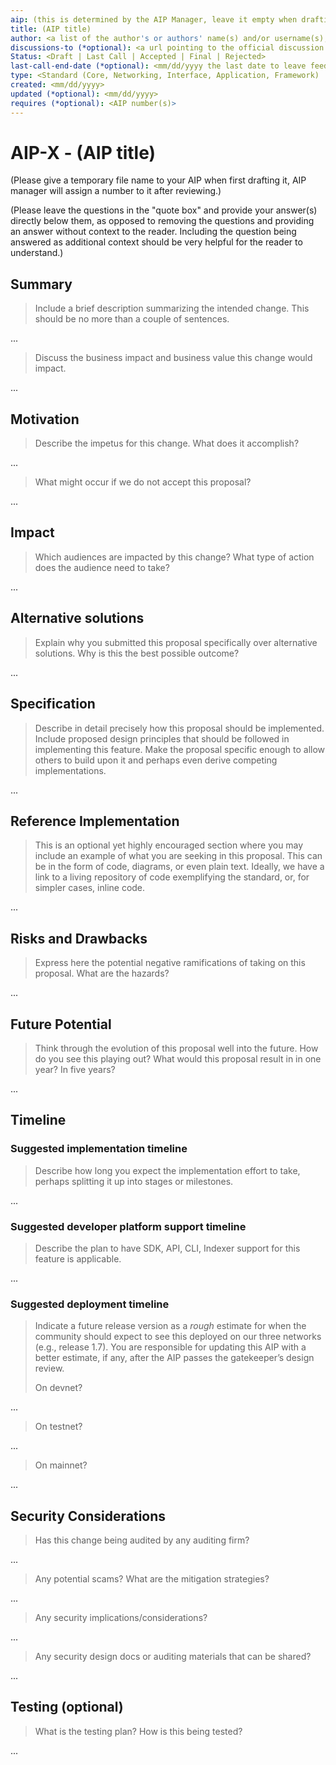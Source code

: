 ```yaml
---
aip: (this is determined by the AIP Manager, leave it empty when drafting)
title: (AIP title)
author: <a list of the author's or authors' name(s) and/or username(s), or name(s) and email(s). Details are below.>
discussions-to (*optional): <a url pointing to the official discussion thread>
Status: <Draft | Last Call | Accepted | Final | Rejected>
last-call-end-date (*optional): <mm/dd/yyyy the last date to leave feedbacks and reviews>
type: <Standard (Core, Networking, Interface, Application, Framework) | Informational | Process>
created: <mm/dd/yyyy>
updated (*optional): <mm/dd/yyyy>
requires (*optional): <AIP number(s)>
---
```


# AIP-X - (AIP title)
  
(Please give a temporary file name to your AIP when first drafting it, AIP manager will assign a number to it after reviewing.)

(Please leave the questions in the "quote box" and provide your answer(s) directly below them, as opposed to removing the questions and providing an answer without context to the reader. Including the question being answered as additional context should be very helpful for the reader to understand.)

## Summary

 > Include a brief description summarizing the intended change. This should be no more than a couple of sentences. 

...

 > Discuss the business impact and business value this change would impact.

...

## Motivation

 > Describe the impetus for this change. What does it accomplish?

...
 
 > What might occur if we do not accept this proposal?

...

## Impact

 > Which audiences are impacted by this change? What type of action does the audience need to take?

...

## Alternative solutions

 > Explain why you submitted this proposal specifically over alternative solutions. Why is this the best possible outcome?

...

## Specification

 > Describe in detail precisely how this proposal should be implemented. Include proposed design principles that should be followed in implementing this feature. Make the proposal specific enough to allow others to build upon it and perhaps even derive competing implementations.

...

## Reference Implementation

 > This is an optional yet highly encouraged section where you may include an example of what you are seeking in this proposal. This can be in the form of code, diagrams, or even plain text. Ideally, we have a link to a living repository of code exemplifying the standard, or, for simpler cases, inline code.

...

## Risks and Drawbacks

 > Express here the potential negative ramifications of taking on this proposal. What are the hazards?

...

## Future Potential

 > Think through the evolution of this proposal well into the future. How do you see this playing out? What would this proposal result in in one year? In five years?

...

## Timeline

### Suggested implementation timeline

 > Describe how long you expect the implementation effort to take, perhaps splitting it up into stages or milestones.

...

### Suggested developer platform support timeline

 > Describe the plan to have SDK, API, CLI, Indexer support for this feature is applicable. 

...

### Suggested deployment timeline

 > Indicate a future release version as a *rough* estimate for when the community should expect to see this deployed on our three networks (e.g., release 1.7).
 > You are responsible for updating this AIP with a better estimate, if any, after the AIP passes the gatekeeper’s design review.
 >
 > On devnet?

...

 > On testnet?

...

 > On mainnet?

...

## Security Considerations

 > Has this change being audited by any auditing firm? 

...

 > Any potential scams? What are the mitigation strategies?

...

 > Any security implications/considerations?

...

 > Any security design docs or auditing materials that can be shared?

...

## Testing (optional)

 > What is the testing plan? How is this being tested?

...

